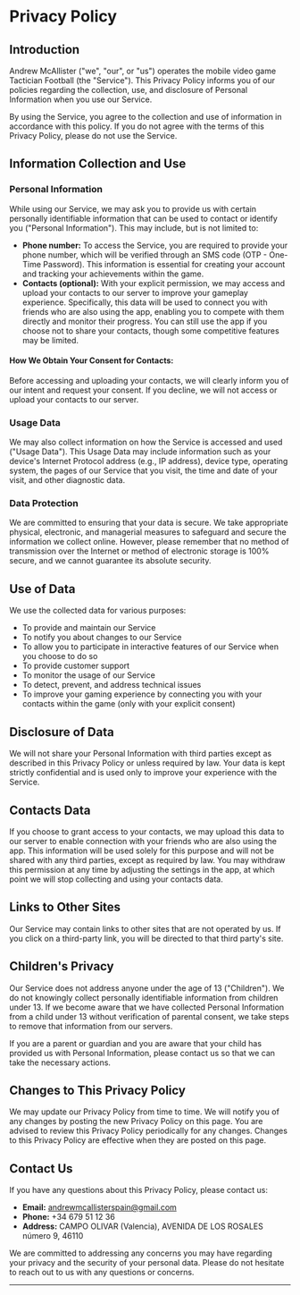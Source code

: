 
# Privacy Policy

## Introduction

Andrew McAllister ("we", "our", or "us") operates the mobile video game Tactician Football (the "Service"). This Privacy Policy informs you of our policies regarding the collection, use, and disclosure of Personal Information when you use our Service.

By using the Service, you agree to the collection and use of information in accordance with this policy. If you do not agree with the terms of this Privacy Policy, please do not use the Service.

## Information Collection and Use

### Personal Information

While using our Service, we may ask you to provide us with certain personally identifiable information that can be used to contact or identify you ("Personal Information"). This may include, but is not limited to:

- **Phone number:** To access the Service, you are required to provide your phone number, which will be verified through an SMS code (OTP - One-Time Password). This information is essential for creating your account and tracking your achievements within the game.
- **Contacts (optional):** With your explicit permission, we may access and upload your contacts to our server to improve your gameplay experience. Specifically, this data will be used to connect you with friends who are also using the app, enabling you to compete with them directly and monitor their progress. You can still use the app if you choose not to share your contacts, though some competitive features may be limited.

#### How We Obtain Your Consent for Contacts:
Before accessing and uploading your contacts, we will clearly inform you of our intent and request your consent. If you decline, we will not access or upload your contacts to our server.

### Usage Data

We may also collect information on how the Service is accessed and used ("Usage Data"). This Usage Data may include information such as your device's Internet Protocol address (e.g., IP address), device type, operating system, the pages of our Service that you visit, the time and date of your visit, and other diagnostic data.

### Data Protection

We are committed to ensuring that your data is secure. We take appropriate physical, electronic, and managerial measures to safeguard and secure the information we collect online. However, please remember that no method of transmission over the Internet or method of electronic storage is 100% secure, and we cannot guarantee its absolute security.

## Use of Data

We use the collected data for various purposes:

- To provide and maintain our Service
- To notify you about changes to our Service
- To allow you to participate in interactive features of our Service when you choose to do so
- To provide customer support
- To monitor the usage of our Service
- To detect, prevent, and address technical issues
- To improve your gaming experience by connecting you with your contacts within the game (only with your explicit consent)

## Disclosure of Data

We will not share your Personal Information with third parties except as described in this Privacy Policy or unless required by law. Your data is kept strictly confidential and is used only to improve your experience with the Service.

## Contacts Data

If you choose to grant access to your contacts, we may upload this data to our server to enable connection with your friends who are also using the app. This information will be used solely for this purpose and will not be shared with any third parties, except as required by law. You may withdraw this permission at any time by adjusting the settings in the app, at which point we will stop collecting and using your contacts data.

## Links to Other Sites

Our Service may contain links to other sites that are not operated by us. If you click on a third-party link, you will be directed to that third party's site.

## Children's Privacy

Our Service does not address anyone under the age of 13 ("Children"). We do not knowingly collect personally identifiable information from children under 13. If we become aware that we have collected Personal Information from a child under 13 without verification of parental consent, we take steps to remove that information from our servers.

If you are a parent or guardian and you are aware that your child has provided us with Personal Information, please contact us so that we can take the necessary actions.

## Changes to This Privacy Policy

We may update our Privacy Policy from time to time. We will notify you of any changes by posting the new Privacy Policy on this page. You are advised to review this Privacy Policy periodically for any changes. Changes to this Privacy Policy are effective when they are posted on this page.

## Contact Us

If you have any questions about this Privacy Policy, please contact us:

- **Email:** andrewmcallisterspain@gmail.com
- **Phone:** +34 679 51 12 36
- **Address:** CAMPO OLIVAR (Valencia), AVENIDA DE LOS ROSALES número 9, 46110

We are committed to addressing any concerns you may have regarding your privacy and the security of your personal data. Please do not hesitate to reach out to us with any questions or concerns.

---

